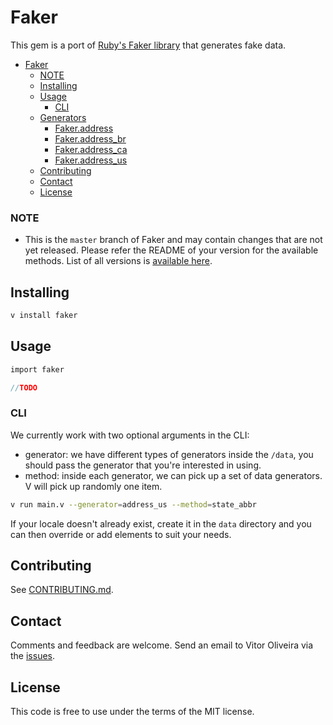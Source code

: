# Faker

This gem is a port of [Ruby's Faker library](https://github.com/faker-ruby/faker) that generates fake data.

- [Faker](#faker)
    - [NOTE](#note)
  - [Installing](#installing)
  - [Usage](#usage)
    - [CLI](#cli)
  - [Generators](#generators)
    - [Faker.address](data/address/README.md)
    - [Faker.address_br](data/address_br/README.md)
    - [Faker.address_ca](data/address_ca/README.md)
    - [Faker.address_us](data/address_us/README.md)
  - [Contributing](#contributing)
  - [Contact](#contact)
  - [License](#license)

### NOTE
* This is the `master` branch of Faker and may contain changes that are not yet released.
  Please refer the README of your version for the available methods.
  List of all versions is [available here](https://github.com/vbrazo/faker/releases).

## Installing
```bash
v install faker
```

## Usage
```v
import faker

//TODO
```

### CLI

We currently work with two optional arguments in the CLI:
- generator: we have different types of generators inside the `/data`, you should pass the generator that you're interested in using.
- method: inside each generator, we can pick up a set of data generators. V will pick up randomly one item.

```bash
v run main.v --generator=address_us --method=state_abbr
```

If your locale doesn't already exist, create it in the `data` directory
and you can then override or add elements to suit your needs.

## Contributing
See [CONTRIBUTING.md](https://github.com/vbrazo/faker/blob/master/CONTRIBUTING.md).

## Contact
Comments and feedback are welcome. Send an email to Vitor Oliveira via the [issues](https://github.com/vbrazo/faker/issues).

## License
This code is free to use under the terms of the MIT license.
